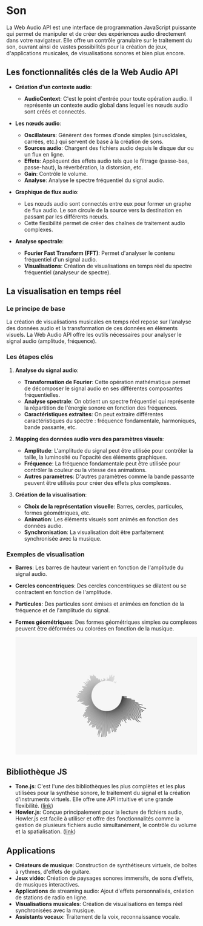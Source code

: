 # Son

La Web Audio API est une interface de programmation JavaScript puissante qui permet de manipuler et de créer des expériences audio directement dans votre navigateur. Elle offre un contrôle granulaire sur le traitement du son, ouvrant ainsi de vastes possibilités pour la création de jeux, d'applications musicales, de visualisations sonores et bien plus encore.

## Les fonctionnalités clés de la Web Audio API

- **Création d'un contexte audio**:

  - **AudioContext**: C'est le point d'entrée pour toute opération audio. Il représente un contexte audio global dans lequel les nœuds audio sont créés et connectés.

- **Les nœuds audio**:

  - **Oscillateurs**: Génèrent des formes d'onde simples (sinusoïdales, carrées, etc.) qui servent de base à la création de sons.
  - **Sources audio**: Chargent des fichiers audio depuis le disque dur ou un flux en ligne.
  - **Effets**: Appliquent des effets audio tels que le filtrage (passe-bas, passe-haut), la réverbération, la distorsion, etc.
  - **Gain**: Contrôle le volume.
  - **Analyse**: Analyse le spectre fréquentiel du signal audio.

- **Graphique de flux audio**:

  - Les nœuds audio sont connectés entre eux pour former un graphe de flux audio. Le son circule de la source vers la destination en passant par les différents nœuds.
  - Cette flexibilité permet de créer des chaînes de traitement audio complexes.

- **Analyse spectrale**:

  - **Fourier Fast Transform (FFT)**: Permet d'analyser le contenu fréquentiel d'un signal audio.
  - **Visualisations**: Création de visualisations en temps réel du spectre fréquentiel (analyseur de spectre).

## La visualisation en temps réel

### Le principe de base

La création de visualisations musicales en temps réel repose sur l'analyse des données audio et la transformation de ces données en éléments visuels. La Web Audio API offre les outils nécessaires pour analyser le signal audio (amplitude, fréquence).

### Les étapes clés

1. **Analyse du signal audio**:

   - **Transformation de Fourier**: Cette opération mathématique permet de décomposer le signal audio en ses différentes composantes fréquentielles.
   - **Analyse spectrale**: On obtient un spectre fréquentiel qui représente la répartition de l'énergie sonore en fonction des fréquences.
   - **Caractéristiques extraites**: On peut extraire différentes caractéristiques du spectre : fréquence fondamentale, harmoniques, bande passante, etc.

2. **Mapping des données audio vers des paramètres visuels**:

   - **Amplitude**: L'amplitude du signal peut être utilisée pour contrôler la taille, la luminosité ou l'opacité des éléments graphiques.
   - **Fréquence**: La fréquence fondamentale peut être utilisée pour contrôler la couleur ou la vitesse des animations.
   - **Autres paramètres**: D'autres paramètres comme la bande passante peuvent être utilisés pour créer des effets plus complexes.

3. **Création de la visualisation**:

   - **Choix de la représentation visuelle**: Barres, cercles, particules, formes géométriques, etc.
   - **Animation**: Les éléments visuels sont animés en fonction des données audio.
   - **Synchronisation**: La visualisation doit être parfaitement synchronisée avec la musique.

### Exemples de visualisation

- **Barres**: Les barres de hauteur varient en fonction de l'amplitude du signal audio.
- **Cercles concentriques**: Des cercles concentriques se dilatent ou se contractent en fonction de l'amplitude.
- **Particules**: Des particules sont émises et animées en fonction de la fréquence et de l'amplitude du signal.
- **Formes géométriques**: Des formes géométriques simples ou complexes peuvent être déformées ou colorées en fonction de la musique.

  ![](assets/20240915_181752_1_bmAT4Anl8261Ko3H5SA2kQ.gif)

## Bibliothèque JS

- **Tone.js**: C'est l'une des bibliothèques les plus complètes et les plus utilisées pour la synthèse sonore, le traitement du signal et la création d'instruments virtuels. Elle offre une API intuitive et une grande flexibilité. ([link](****))
- **Howler.js**: Conçue principalement pour la lecture de fichiers audio, Howler.js est facile à utiliser et offre des fonctionnalités comme la gestion de plusieurs fichiers audio simultanément, le contrôle du volume et la spatialisation. ([link](https://howlerjs.com/))

## Applications

- **Créateurs de musique**: Construction de synthétiseurs virtuels, de boîtes à rythmes, d'effets de guitare.
- **Jeux vidéo**: Création de paysages sonores immersifs, de sons d'effets, de musiques interactives.
- **Applications** de streaming audio: Ajout d'effets personnalisés, création de stations de radio en ligne.
- **Visualisations musicales**: Création de visualisations en temps réel synchronisées avec la musique.
- **Assistants vocaux**: Traitement de la voix, reconnaissance vocale.
